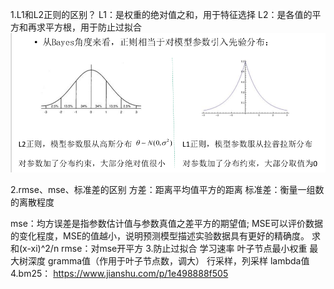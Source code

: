 1.L1和L2正则的区别？
    L1：是权重的绝对值之和，用于特征选择
    L2：是各值的平方和再求平方根，用于防止过拟合
    ![](../../pictures/L1L2正则.png)


2.rmse、mse、标准差的区别
   方差：距离平均值平方的距离
   标准差：衡量一组数的离散程度
                 
   mse：均方误差是指参数估计值与参数真值之差平方的期望值; 
             MSE可以评价数据的变化程度，MSE的值越小，说明预测模型描述实验数据具有更好的精确度。
              求和(x-xi)^2/n
   rmse：对mse开平方
3.防止过拟合
   学习速率
    叶子节点最小权重
    最大树深度
    gramma值（作用于叶子节点数，调大）
    行采样，列采样
    lambda值
4.bm25：
    https://www.jianshu.com/p/1e498888f505
